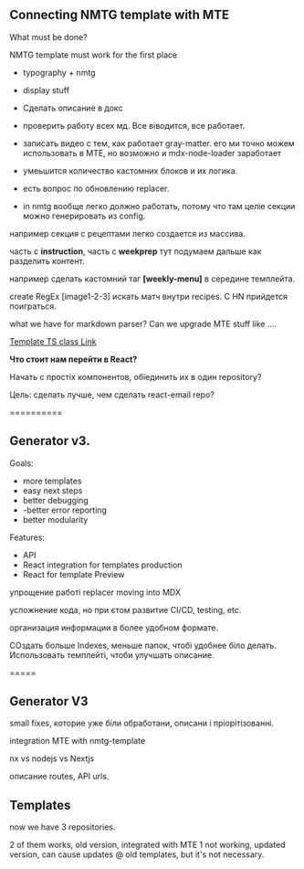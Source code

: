 ## Connecting NMTG template with MTE

What must be done?

NMTG template must work for the first place

- typography + nmtg
- display stuff

- Сделать описание в докс
- проверить работу всех мд. Все віводится, все работает.
- записать видео с тем, как работает gray-matter. его ми точно можем использовать в МТЕ, но возможно и mdx-node-loader заработает
- умеьшится количество кастомних блоков и их логика.
- есть вопрос по обновлению replacer.

- in nmtg вообще легко должно работать, потому что там целіе секции можно генерировать из config.

например секция с рецептами легко создается из массива.

часть с **instruction**, часть c **weekprep**
тут подумаем дальше как разделить контент.

например сделать кастомний таг **[weekly-menu]** в середине темплейта.


create RegEx [image1-2-3] искать матч внутри recipes. C HN прийдется поиграться.

what we have for markdown parser?
Can we upgrade MTE stuff like ....



[Template TS class Link](https://github.com/LLazyEmail/documentation/blob/main/docs/templates/template-class-typescript.md)




**Что стоит нам перейти в React?** 

Начать с простіх компонентов, обїединить их в один repository?

Цель: сделать лучше, чем сделать react-email repo?



==========


## Generator v3.

Goals:
- more templates
- easy next steps
- better debugging
- -better error reporting
- better modularity


Features:
- API
- React integration for templates production
- React for template Preview

упрощение работі replacer
moving into MDX

усложнение кода, но при єтом развитие CI/CD, testing, etc.

организация информации в более удобном формате.


СОздать больше Indexes, меньше папок, чтобі удобнее біло делать. Использовать темплейті, чтоби улучшать описание.


=====


## Generator V3
small fixes, которие уже біли обработани, описани і пріорітізованні.

integration MTE with nmtg-template

nx vs nodejs vs Nextjs

описание routes, API urls.


## Templates
now we have 3 repositories.

2 of them works, old version, integrated with MTE
1 not working, updated version, can cause updates @ old templates, but it's not necessary.

